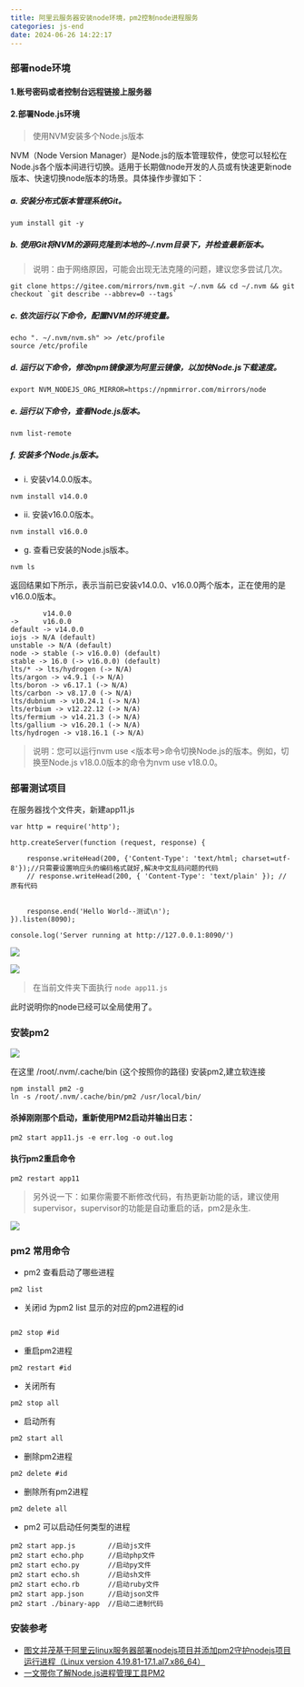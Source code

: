 ```yaml
---
title: 阿里云服务器安装node环境，pm2控制node进程服务
categories: js-end
date: 2024-06-26 14:22:17
---
```


### 部署node环境

#### 1.账号密码或者控制台远程链接上服务器
#### 2.部署Node.js环境

> 使用NVM安装多个Node.js版本

<!-- more -->

NVM（Node Version Manager）是Node.js的版本管理软件，使您可以轻松在Node.js各个版本间进行切换。适用于长期做node开发的人员或有快速更新node版本、快速切换node版本的场景。具体操作步骤如下：

##### a. 安装分布式版本管理系统Git。

```
yum install git -y
```

##### b. 使用Git将NVM的源码克隆到本地的~/.nvm目录下，并检查最新版本。

> 说明：由于网络原因，可能会出现无法克隆的问题，建议您多尝试几次。

```
git clone https://gitee.com/mirrors/nvm.git ~/.nvm && cd ~/.nvm && git checkout `git describe --abbrev=0 --tags`
```
##### c. 依次运行以下命令，配置NVM的环境变量。

```
echo ". ~/.nvm/nvm.sh" >> /etc/profile
source /etc/profile
```

##### d. 运行以下命令，修改npm镜像源为阿里云镜像，以加快Node.js下载速度。
```
export NVM_NODEJS_ORG_MIRROR=https://npmmirror.com/mirrors/node
```
##### e. 运行以下命令，查看Node.js版本。
```
nvm list-remote
```

##### f. 安装多个Node.js版本。

+ i. 安装v14.0.0版本。
```
nvm install v14.0.0
```
+ ii. 安装v16.0.0版本。
```
nvm install v16.0.0
```
+ g. 查看已安装的Node.js版本。
```
nvm ls
```
返回结果如下所示，表示当前已安装v14.0.0、v16.0.0两个版本，正在使用的是v16.0.0版本。

```
        v14.0.0
->      v16.0.0
default -> v14.0.0
iojs -> N/A (default)
unstable -> N/A (default)
node -> stable (-> v16.0.0) (default)
stable -> 16.0 (-> v16.0.0) (default)
lts/* -> lts/hydrogen (-> N/A)
lts/argon -> v4.9.1 (-> N/A)
lts/boron -> v6.17.1 (-> N/A)
lts/carbon -> v8.17.0 (-> N/A)
lts/dubnium -> v10.24.1 (-> N/A)
lts/erbium -> v12.22.12 (-> N/A)
lts/fermium -> v14.21.3 (-> N/A)
lts/gallium -> v16.20.1 (-> N/A)
lts/hydrogen -> v18.16.1 (-> N/A)
```

> 说明：您可以运行nvm use <版本号>命令切换Node.js的版本。例如，切换至Node.js v18.0.0版本的命令为nvm use v18.0.0。

### 部署测试项目

在服务器找个文件夹，新建app11.js

```
var http = require('http');

http.createServer(function (request, response) {

    response.writeHead(200, {'Content-Type': 'text/html; charset=utf-8'});//只需要设置响应头的编码格式就好,解决中文乱码问题的代码
    // response.writeHead(200, { 'Content-Type': 'text/plain' }); // 原有代码


    response.end('Hello World--测试\n');
}).listen(8090);

console.log('Server running at http://127.0.0.1:8090/')
```

<p><img src="/images/img-folder/n1.jpg"></p>
<p><img src="/images/img-folder/n2.jpg"></p>

> 在当前文件夹下面执行 `node app11.js`

此时说明你的node已经可以全局使用了。

### 安装pm2
<p><img src="/images/img-folder/n3.jpg"></p>

在这里 /root/.nvm/.cache/bin (这个按照你的路径) 安装pm2,建立软连接

```
npm install pm2 -g
ln -s /root/.nvm/.cache/bin/pm2 /usr/local/bin/ 
```

#### 杀掉刚刚那个启动，重新使用PM2启动并输出日志：

```
pm2 start app11.js -e err.log -o out.log
```

#### 执行pm2重启命令

```
pm2 restart app11
```

> 另外说一下：如果你需要不断修改代码，有热更新功能的话，建议使用supervisor，supervisor的功能是自动重启的话，pm2是永生.

<p><img src="/images/img-folder/n4.jpg"></p>

### pm2 常用命令
+ pm2 查看启动了哪些进程

```
pm2 list
```

+ 关闭id 为pm2 list 显示的对应的pm2进程的id
```

pm2 stop #id 
```

+ 重启pm2进程

```
pm2 restart #id
```

+ 关闭所有

```
pm2 stop all  
```

+ 启动所有

```
pm2 start all
```

+ 删除pm2进程

```
pm2 delete #id
```

+ 删除所有pm2进程
```
pm2 delete all
```

+ pm2 可以启动任何类型的进程

```
pm2 start app.js        //启动js文件
pm2 start echo.php      //启动php文件
pm2 start echo.py       //启动py文件
pm2 start echo.sh       //启动sh文件
pm2 start echo.rb       //启动ruby文件
pm2 start app.json      //启动json文件
pm2 start ./binary-app  //启动二进制代码
```


### 安装参考

+ [图文并茂基于阿里云linux服务器部署nodejs项目并添加pm2守护nodejs项目运行进程（Linux version 4.19.81-17.1.al7.x86_64）](https://blog.51cto.com/u_15127500/4116095)
+ [一文带你了解Node.js进程管理工具PM2](https://www.jb51.net/javascript/2935886yl.htm)
